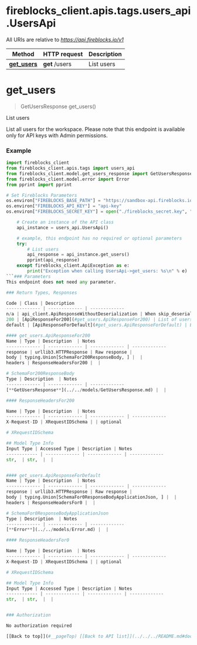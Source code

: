 <a id="__pageTop"></a>
# fireblocks_client.apis.tags.users_api.UsersApi

All URIs are relative to *https://api.fireblocks.io/v1*

Method | HTTP request | Description
------------- | ------------- | -------------
[**get_users**](#get_users) | **get** /users | List users

# **get_users**
<a id="get_users"></a>
> GetUsersResponse get_users()

List users

List all users for the workspace.  Please note that this endpoint is available only for API keys with Admin permissions. 

### Example

```python
import fireblocks_client
from fireblocks_client.apis.tags import users_api
from fireblocks_client.model.get_users_response import GetUsersResponse
from fireblocks_client.model.error import Error
from pprint import pprint

# Set Fireblocks Parameters
os.environ["FIREBLOCKS_BASE_PATH"] = "https://sandbox-api.fireblocks.io/v1" # If left unset, default path is api.fireblocks.com
os.environ["FIREBLOCKS_API_KEY"] = "api-key"
os.environ["FIREBLOCKS_SECRET_KEY"] = open("./fireblocks_secret.key", "r").read()

    # Create an instance of the API class
    api_instance = users_api.UsersApi()

    # example, this endpoint has no required or optional parameters
    try:
        # List users
        api_response = api_instance.get_users()
        pprint(api_response)
    except fireblocks_client.ApiException as e:
        print("Exception when calling UsersApi->get_users: %s\n" % e)
```### Parameters
This endpoint does not need any parameter.

### Return Types, Responses

Code | Class | Description
------------- | ------------- | -------------
n/a | api_client.ApiResponseWithoutDeserialization | When skip_deserialization is True this response is returned
200 | [ApiResponseFor200](#get_users.ApiResponseFor200) | List of users
default | [ApiResponseForDefault](#get_users.ApiResponseForDefault) | Error Response

#### get_users.ApiResponseFor200
Name | Type | Description  | Notes
------------- | ------------- | ------------- | -------------
response | urllib3.HTTPResponse | Raw response |
body | typing.Union[SchemaFor200ResponseBody, ] |  |
headers | ResponseHeadersFor200 |  |

# SchemaFor200ResponseBody
Type | Description  | Notes
------------- | ------------- | -------------
[**GetUsersResponse**](../../models/GetUsersResponse.md) |  | 

#### ResponseHeadersFor200

Name | Type | Description  | Notes
------------- | ------------- | ------------- | -------------
X-Request-ID | XRequestIDSchema | | optional

# XRequestIDSchema

## Model Type Info
Input Type | Accessed Type | Description | Notes
------------ | ------------- | ------------- | -------------
str,  | str,  |  | 


#### get_users.ApiResponseForDefault
Name | Type | Description  | Notes
------------- | ------------- | ------------- | -------------
response | urllib3.HTTPResponse | Raw response |
body | typing.Union[SchemaFor0ResponseBodyApplicationJson, ] |  |
headers | ResponseHeadersFor0 |  |

# SchemaFor0ResponseBodyApplicationJson
Type | Description  | Notes
------------- | ------------- | -------------
[**Error**](../../models/Error.md) |  | 

#### ResponseHeadersFor0

Name | Type | Description  | Notes
------------- | ------------- | ------------- | -------------
X-Request-ID | XRequestIDSchema | | optional

# XRequestIDSchema

## Model Type Info
Input Type | Accessed Type | Description | Notes
------------ | ------------- | ------------- | -------------
str,  | str,  |  | 


### Authorization

No authorization required

[[Back to top]](#__pageTop) [[Back to API list]](../../../README.md#documentation-for-api-endpoints) [[Back to Model list]](../../../README.md#documentation-for-models) [[Back to README]](../../../README.md)

